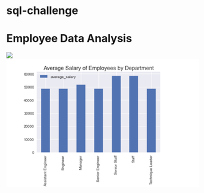 # sql-challenge

# Employee Data Analysis

<img src=https://github.com/BanuNathan/sql-challenge/blob/main/screenshots/Screenshot%20(56).png>

<img src=https://github.com/BanuNathan/sql-challenge/blob/main/screenshots/Screenshot%20(57).png>
  
  
